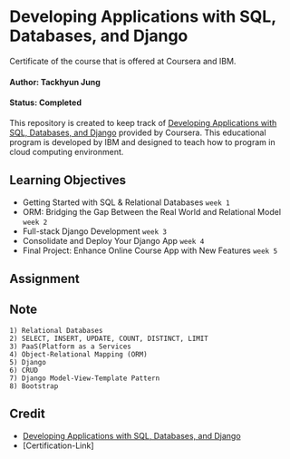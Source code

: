 # Developing Applications with SQL, Databases, and Django

Certificate of the course that is offered at Coursera and IBM.

#### Author: Tackhyun Jung

#### Status: Completed

This repository is created to keep track of [Developing Applications with SQL, Databases, and Django](https://www.coursera.org/learn/developing-applications-with-sql-databases-and-django?) provided by Coursera.
This educational program is developed by IBM and designed to teach how to program in cloud computing environment.

## Learning Objectives

- Getting Started with SQL & Relational Databases `week 1`
- ORM: Bridging the Gap Between the Real World and Relational Model `week 2`
- Full-stack Django Development `week 3`
- Consolidate and Deploy Your Django App `week 4`
- Final Project: Enhance Online Course App with New Features `week 5`

## Assignment


## Note

```
1) Relational Databases
2) SELECT, INSERT, UPDATE, COUNT, DISTINCT, LIMIT
3) PaaS(Platform as a Services
4) Object-Relational Mapping (ORM)
5) Django
6) CRUD
7) Django Model-View-Template Pattern
8) Bootstrap
```

## Credit

- [Developing Applications with SQL, Databases, and Django](https://www.coursera.org/learn/developing-applications-with-sql-databases-and-django?)
- [Certification-Link]
